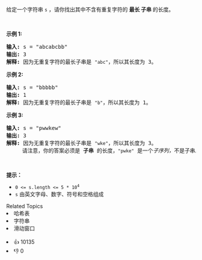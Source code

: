 <p>给定一个字符串 <code>s</code> ，请你找出其中不含有重复字符的&nbsp;<strong>最长 <span data-keyword="substring-nonempty">子串</span></strong><strong>&nbsp;</strong>的长度。</p>

<p>&nbsp;</p>

<p><strong>示例&nbsp;1:</strong></p>

<pre>
<strong>输入: </strong>s = "abcabcbb"
<strong>输出: </strong>3 
<strong>解释:</strong> 因为无重复字符的最长子串是 <span><code>"abc"</code></span>，所以其长度为 3。
</pre>

<p><strong>示例 2:</strong></p>

<pre>
<strong>输入: </strong>s = "bbbbb"
<strong>输出: </strong>1
<strong>解释: </strong>因为无重复字符的最长子串是 <span><code>"b"</code></span>，所以其长度为 1。
</pre>

<p><strong>示例 3:</strong></p>

<pre>
<strong>输入: </strong>s = "pwwkew"
<strong>输出: </strong>3
<strong>解释: </strong>因为无重复字符的最长子串是&nbsp;<span><code>"wke"</code></span>，所以其长度为 3。
&nbsp;    请注意，你的答案必须是 <strong>子串 </strong>的长度，<span><code>"pwke"</code></span>&nbsp;是一个<em>子序列，</em>不是子串。
</pre>

<p>&nbsp;</p>

<p><strong>提示：</strong></p>

<ul> 
 <li><code>0 &lt;= s.length &lt;= 5 * 10<sup>4</sup></code></li> 
 <li><code>s</code>&nbsp;由英文字母、数字、符号和空格组成</li> 
</ul>

<div><div>Related Topics</div><div><li>哈希表</li><li>字符串</li><li>滑动窗口</li></div></div><br><div><li>👍 10135</li><li>👎 0</li></div>
